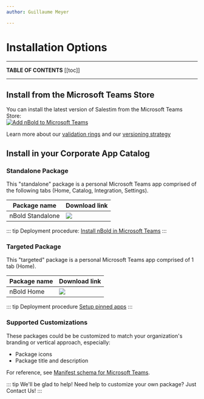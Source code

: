 ```yaml
---
author: Guillaume Meyer

---
```

# Installation Options

---

**TABLE OF CONTENTS**
[[toc]]

---

## Install from the Microsoft Teams Store

You can install the latest version of Salestim from the Microsoft Teams Store:  
<a href="https://teams.microsoft.com/l/app/589748de-ec98-4616-9063-e91c629bd1a4?source=store-copy-link" target="_blank">
![Add nBold to Microsoft Teams](https://img.shields.io/badge/Microsoft_Teams-Install_nBold-darkslateblue?logo=microsoft-teams&logoColor=white&style=for-the-badge)
</a>

Learn more about our [validation rings](./releases.md#validation-rings) and our [versioning strategy](./releases.md#versioning-strategy)

## Install in your Corporate App Catalog

### Standalone Package

This "standalone" package is a personal Microsoft Teams app comprised of the following tabs (Home, Catalog, Integration, Settings).

| Package name | Download link |
|--------------|---------------|
| nBold Standalone | [![](https://img.shields.io/badge/Microsoft_Teams-Download_nBold_Standalone_Package-darkslateblue?logo=microsoft-teams&logoColor=white&style=flat)](https://dist.salestim.io/packages/io.nbold.standalone.prd.zip) |

::: tip
Deployment procedure: [Install nBold in Microsoft Teams](https://docs.nbold.co/articles/3505270-install-salestim-app-on-microsoft-teams)
:::

### Targeted Package

This "targeted" package is a personal Microsoft Teams app comprised of 1 tab (Home).

| Package name | Download link |
|--------------|---------------|
| nBold Home | [![](https://img.shields.io/badge/Microsoft_Teams-Download_nBold_Home_Package-darkslateblue?logo=microsoft-teams&logoColor=white&style=flat)](https://dist.salestim.io/packages/io.nbold.targeted.home.prd.zip) |

::: tip Deployment procedure
[Setup pinned apps](https://docs.nbold.co/articles/3507463-set-up-the-home-page)
:::

### Supported Customizations
These packages could be be customized to match your organization's branding or vertical approach, especially:
- Package icons
- Package title and description

For reference, see [Manifest schema for Microsoft Teams](https://docs.microsoft.com/en-us/microsoftteams/platform/resources/schema/manifest-schema).

::: tip We'll be glad to help!
Need help to customize your own package? Just <a onclick="Intercom('showNewMessage');">Contact Us!</a>
:::
